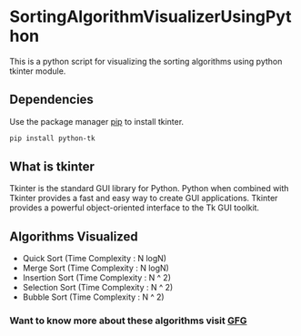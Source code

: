 # SortingAlgorithmVisualizerUsingPython
This is a python script for visualizing the sorting algorithms using python tkinter module.

## Dependencies
Use the package manager [pip](https://pip.pypa.io/en/stable/) to install tkinter.

```bash
pip install python-tk
```

## What is tkinter
Tkinter is the standard GUI library for Python. Python when combined with Tkinter provides a fast and easy way to create GUI applications. 
Tkinter provides a powerful object-oriented interface to the Tk GUI toolkit.

## Algorithms Visualized

* Quick Sort (Time Complexity : N logN)
* Merge Sort (Time Complexity : N logN)
* Insertion Sort (Time Complexity : N ^ 2)
* Selection Sort (Time Complexity : N ^ 2)
* Bubble Sort (Time Complexity : N ^ 2)

### Want to know more about these algorithms visit [GFG](https://www.geeksforgeeks.org/sorting-algorithms/)
